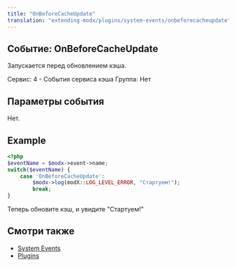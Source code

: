 ```yaml
---
title: "OnBeforeCacheUpdate"
translation: "extending-modx/plugins/system-events/onbeforecacheupdate"
---
```


## Событие: OnBeforeCacheUpdate

Запускается перед обновлением кэша.

Сервис: 4 - События сервиса кэша
Группа: Нет

## Параметры события

Нет.

## Example

```php
<?php
$eventName = $modx->event->name;
switch($eventName) {
    case 'OnBeforeCacheUpdate':
        $modx->log(modX::LOG_LEVEL_ERROR, "Стартуем!");
        break;
}
```

Теперь обновите кэш, и увидите "Стартуем!"

## Смотри также

- [System Events](extending-modx/plugins/system-events "System Events")
- [Plugins](extending-modx/plugins "Plugins")
